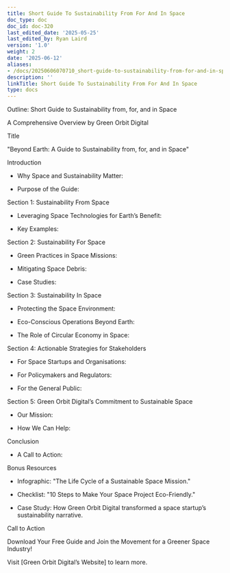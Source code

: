```yaml
---
title: Short Guide To Sustainability From For And In Space
doc_type: doc
doc_id: doc-320
last_edited_date: '2025-05-25'
last_edited_by: Ryan Laird
version: '1.0'
weight: 2
date: '2025-06-12'
aliases:
- /docs/20250606070710_short-guide-to-sustainability-from-for-and-in-space_1_1/
description: ''
linkTitle: Short Guide To Sustainability From For And In Space
type: docs
---
```


Outline: Short Guide to Sustainability from, for, and in Space

A Comprehensive Overview by Green Orbit Digital

Title

"Beyond Earth: A Guide to Sustainability from, for, and in Space"

Introduction

- Why Space and Sustainability Matter:

- Purpose of the Guide:

Section 1: Sustainability From Space

- Leveraging Space Technologies for Earth’s Benefit:

- Key Examples:

Section 2: Sustainability For Space

- Green Practices in Space Missions:

- Mitigating Space Debris:

- Case Studies:

Section 3: Sustainability In Space

- Protecting the Space Environment:

- Eco-Conscious Operations Beyond Earth:

- The Role of Circular Economy in Space:

Section 4: Actionable Strategies for Stakeholders

- For Space Startups and Organisations:

- For Policymakers and Regulators:

- For the General Public:

Section 5: Green Orbit Digital’s Commitment to Sustainable Space

- Our Mission:

- How We Can Help:

Conclusion

- A Call to Action:

Bonus Resources

- Infographic: "The Life Cycle of a Sustainable Space Mission."

- Checklist: "10 Steps to Make Your Space Project Eco-Friendly."

- Case Study: How Green Orbit Digital transformed a space startup’s sustainability narrative.

Call to Action

Download Your Free Guide and Join the Movement for a Greener Space Industry!

Visit [Green Orbit Digital’s Website] to learn more.
